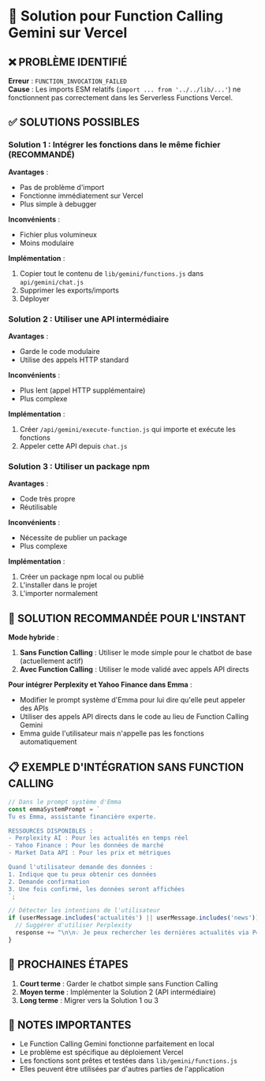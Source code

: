 # 🔧 Solution pour Function Calling Gemini sur Vercel

## ❌ **PROBLÈME IDENTIFIÉ**

**Erreur** : `FUNCTION_INVOCATION_FAILED`  
**Cause** : Les imports ESM relatifs (`import ... from '../../lib/...'`) ne fonctionnent pas correctement dans les Serverless Functions Vercel.

## ✅ **SOLUTIONS POSSIBLES**

### **Solution 1 : Intégrer les fonctions dans le même fichier (RECOMMANDÉ)**

**Avantages** :
- Pas de problème d'import
- Fonctionne immédiatement sur Vercel
- Plus simple à debugger

**Inconvénients** :
- Fichier plus volumineux
- Moins modulaire

**Implémentation** :
1. Copier tout le contenu de `lib/gemini/functions.js` dans `api/gemini/chat.js`
2. Supprimer les exports/imports
3. Déployer

### **Solution 2 : Utiliser une API intermédiaire**

**Avantages** :
- Garde le code modulaire
- Utilise des appels HTTP standard

**Inconvénients** :
- Plus lent (appel HTTP supplémentaire)
- Plus complexe

**Implémentation** :
1. Créer `/api/gemini/execute-function.js` qui importe et exécute les fonctions
2. Appeler cette API depuis `chat.js`

### **Solution 3 : Utiliser un package npm**

**Avantages** :
- Code très propre
- Réutilisable

**Inconvénients** :
- Nécessite de publier un package
- Plus complexe

**Implémentation** :
1. Créer un package npm local ou publié
2. L'installer dans le projet
3. L'importer normalement

## 🎯 **SOLUTION RECOMMANDÉE POUR L'INSTANT**

**Mode hybride** :
1. **Sans Function Calling** : Utiliser le mode simple pour le chatbot de base (actuellement actif)
2. **Avec Function Calling** : Utiliser le mode validé avec appels API directs

**Pour intégrer Perplexity et Yahoo Finance dans Emma** :
- Modifier le prompt système d'Emma pour lui dire qu'elle peut appeler des APIs
- Utiliser des appels API directs dans le code au lieu de Function Calling Gemini
- Emma guide l'utilisateur mais n'appelle pas les fonctions automatiquement

## 📋 **EXEMPLE D'INTÉGRATION SANS FUNCTION CALLING**

```javascript
// Dans le prompt système d'Emma
const emmaSystemPrompt = `
Tu es Emma, assistante financière experte.

RESSOURCES DISPONIBLES :
- Perplexity AI : Pour les actualités en temps réel
- Yahoo Finance : Pour les données de marché
- Market Data API : Pour les prix et métriques

Quand l'utilisateur demande des données :
1. Indique que tu peux obtenir ces données
2. Demande confirmation
3. Une fois confirmé, les données seront affichées
`;

// Détecter les intentions de l'utilisateur
if (userMessage.includes('actualités') || userMessage.includes('news')) {
  // Suggérer d'utiliser Perplexity
  response += "\n\n💡 Je peux rechercher les dernières actualités via Perplexity AI. Voulez-vous que je fasse cette recherche ?";
}
```

## 🚀 **PROCHAINES ÉTAPES**

1. **Court terme** : Garder le chatbot simple sans Function Calling
2. **Moyen terme** : Implémenter la Solution 2 (API intermédiaire)
3. **Long terme** : Migrer vers la Solution 1 ou 3

## 📝 **NOTES IMPORTANTES**

- Le Function Calling Gemini fonctionne parfaitement en local
- Le problème est spécifique au déploiement Vercel
- Les fonctions sont prêtes et testées dans `lib/gemini/functions.js`
- Elles peuvent être utilisées par d'autres parties de l'application
